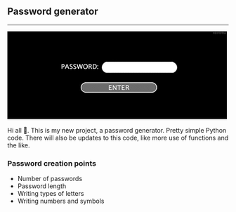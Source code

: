 ## Password generator

---

![Header](https://github.com/ATwoit/Password-generator/blob/main/assets/68747470733a2f2f73332e616d617a6f6e6177732e636f6d2f776174747061642d6d656469612d736572766963652f53746f7279496d6167652f64354170515751624a34575648513d3d2d313038363233343633352e313638393233323766643237636663663936333.gif)

Hi all 👋. This is my new project, a password generator. Pretty simple Python code. There will also be updates to this code, like more use of functions and the like.

### Password creation points

- Number of passwords
- Password length
- Writing types of letters
- Writing numbers and symbols




